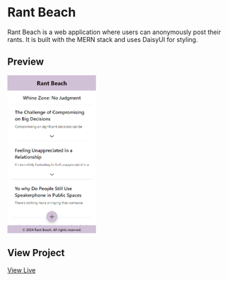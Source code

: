 # Rant Beach

Rant Beach is a web application where users can anonymously post their rants. It is built with the MERN stack and uses DaisyUI for styling.

## Preview

<img src="/preview/preview.png" width="200">

## View Project

[View Live](http://localhost:3000)